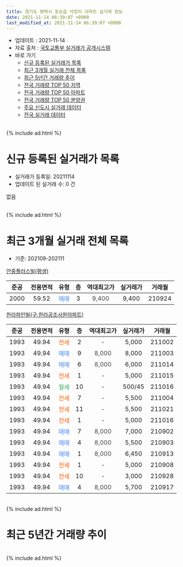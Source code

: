 ```yaml
---
title: 경기도 평택시 포승읍 석정리 아파트 실거래 정보
date: 2021-11-14 06:39:07 +0900
last_modified_at: 2021-11-14 06:39:07 +0900
---
```


* 업데이트 : 2021-11-14
* 자료 출처 : [국토교통부 실거래가 공개시스템](http://rt.molit.go.kr)
* 바로 가기
    * [신규 등록된 실거래가 목록](#신규-등록된-실거래가-목록)
    * [최근 3개월 실거래 전체 목록](#최근-3개월-실거래-전체-목록)
    * [최근 5년간 거래량 추이](#최근-5년간-거래량-추이)
    * [전국 거래량 TOP 50 지역](https://inasie.github.io/apt-trade-info/최근-3개월-전국에서-가장-거래가-많이-발생한-지역)
    * [전국 거래량 TOP 50 아파트](https://inasie.github.io/apt-trade-info/최근-3개월-전국에서-가장-거래가-많이-발생한-아파트)
    * [전국 거래량 TOP 50 분양권](https://inasie.github.io/apt-trade-info/최근-3개월-전국에서-가장-거래가-많이-발생한-분양권)
    * [주요 신도시 실거래 데이터](https://inasie.github.io/apt-trade-info/주요-신도시)
    * [전국 실거래 데이터](https://inasie.github.io/apt-trade-info/전국)
<br>
{% include ad.html %}
<br>

# 신규 등록된 실거래가 목록
* 실거래가 등록일: 20211114
* 업데이트 된 실거래 수: 0 건

없음

<br>
{% include ad.html %}
<br>

# 최근 3개월 실거래 전체 목록
* 기준: 202109-202111


[안중플러스빌(평생)](https://search.naver.com/search.naver?query=%EA%B2%BD%EA%B8%B0%EB%8F%84+%ED%8F%89%ED%83%9D%EC%8B%9C+%ED%8F%AC%EC%8A%B9%EC%9D%8D+%EC%84%9D%EC%A0%95%EB%A6%AC+%EC%95%88%EC%A4%91%ED%94%8C%EB%9F%AC%EC%8A%A4%EB%B9%8C%28%ED%8F%89%EC%83%9D%29)

|준공|전용면적|유형|층|역대최고가|실거래가|거래월|
|:---:|:---:|:---:|:---:|:---:|:---:|:---:|
|2000|59.52|<span style="color:#4285f3">매매</span>|3|<span style="color:#444444">9,400</span>|9,400|210924|

[한라파인빌(구.한라공조사원아파트)](https://search.naver.com/search.naver?query=%EA%B2%BD%EA%B8%B0%EB%8F%84+%ED%8F%89%ED%83%9D%EC%8B%9C+%ED%8F%AC%EC%8A%B9%EC%9D%8D+%EC%84%9D%EC%A0%95%EB%A6%AC+%ED%95%9C%EB%9D%BC%ED%8C%8C%EC%9D%B8%EB%B9%8C%28%EA%B5%AC.%ED%95%9C%EB%9D%BC%EA%B3%B5%EC%A1%B0%EC%82%AC%EC%9B%90%EC%95%84%ED%8C%8C%ED%8A%B8%29)

|준공|전용면적|유형|층|역대최고가|실거래가|거래월|
|:---:|:---:|:---:|:---:|:---:|:---:|:---:|
|1993|49.94|<span style="color:#ff5a00">전세</span>|2|<span style="color:#444444">-</span>|5,000|211002|
|1993|49.94|<span style="color:#4285f3">매매</span>|9|<span style="color:#444444">8,000</span>|8,000|211003|
|1993|49.94|<span style="color:#4285f3">매매</span>|6|<span style="color:#444444">8,000</span>|6,000|211014|
|1993|49.94|<span style="color:#ff5a00">전세</span>|1|<span style="color:#444444">-</span>|5,000|211015|
|1993|49.94|<span style="color:#34a853">월세</span>|10|<span style="color:#444444">-</span>|500/45|211016|
|1993|49.94|<span style="color:#ff5a00">전세</span>|7|<span style="color:#444444">-</span>|5,500|211004|
|1993|49.94|<span style="color:#ff5a00">전세</span>|11|<span style="color:#444444">-</span>|5,500|211021|
|1993|49.94|<span style="color:#ff5a00">전세</span>|1|<span style="color:#444444">-</span>|5,000|211016|
|1993|49.94|<span style="color:#4285f3">매매</span>|7|<span style="color:#444444">8,000</span>|7,000|210902|
|1993|49.94|<span style="color:#4285f3">매매</span>|4|<span style="color:#444444">8,000</span>|5,500|210903|
|1993|49.94|<span style="color:#4285f3">매매</span>|1|<span style="color:#444444">8,000</span>|6,450|210913|
|1993|49.94|<span style="color:#ff5a00">전세</span>|1|<span style="color:#444444">-</span>|5,000|210908|
|1993|49.94|<span style="color:#ff5a00">전세</span>|10|<span style="color:#444444">-</span>|3,000|210928|
|1993|49.94|<span style="color:#4285f3">매매</span>|4|<span style="color:#444444">8,000</span>|5,700|210917|


<br>
{% include ad.html %}
<br>

# 최근 5년간 거래량 추이


<div style="width:100%;">
    <canvas id="deal_progress" height="200"></canvas>
</div>

<script>
new Chart(document.getElementById("deal_progress"), {
    type: 'line',
    data: {
        labels: ['201611','201612','201701','201702','201703','201704','201705','201706','201707','201708','201709','201710','201711','201712','201801','201802','201803','201804','201805','201806','201807','201808','201809','201810','201811','201812','201901','201902','201903','201904','201905','201906','201907','201908','201909','201910','201911','201912','202001','202002','202003','202004','202005','202006','202007','202008','202009','202010','202011','202012','202101','202102','202103','202104','202105','202106','202107','202108','202109','202110','202111'],
        datasets: [{
            label: '매매',
            pointRadius: 1,
            data: [3, 0, 1, 1, 1, 0, 0, 1, 0, 2, 5, 0, 0, 1, 0, 0, 1, 0, 1, 1, 1, 2, 3, 0, 0, 0, 1, 1, 1, 1, 0, 0, 2, 2, 1, 5, 2, 2, 0, 0, 0, 1, 1, 1, 2, 1, 0, 0, 0, 2, 4, 2, 1, 4, 7, 2, 8, 20, 5, 2, 0],
            borderColor: "rgba(255, 201, 14, 1)",
            backgroundColor: "rgba(255, 201, 14, 0.5)",
            fill: false,
            lineTension: 0
        },{
            label: '전월세',
            pointRadius: 1,
            data: [2, 0, 1, 3, 2, 5, 2, 1, 3, 1, 0, 2, 0, 1, 1, 2, 0, 2, 3, 3, 3, 1, 1, 1, 2, 1, 2, 0, 0, 3, 0, 0, 2, 1, 2, 2, 2, 1, 0, 0, 0, 0, 1, 1, 0, 1, 1, 0, 0, 0, 1, 2, 1, 0, 0, 0, 2, 2, 2, 6, 0],
            borderColor: "rgba(0, 141, 185, 1)",
            backgroundColor: "rgba(0, 141, 185, 0.5)",
            fill: false,
            lineTension: 0
        }
        ]
    },
    options: {
        responsive: true,
        title: {
            display: false
        },
        tooltips: {
            mode: 'index',
            intersect: false
        },
        hover: {
            mode: 'nearest',
            intersect: true
        },
        scales: {
            xAxes: [{
                display: true,
                scaleLabel: {
                    display: true,
                    labelString: '년/월'
                }
            }],
            yAxes: [{
                display: true,
                ticks: {
                    suggestedMin: 0,
                },
                scaleLabel: {
                    display: true,
                    labelString: '실거래 수'
                }
            }]
        }
    }
});

</script>


<br>
{% include ad.html %}
<br>

